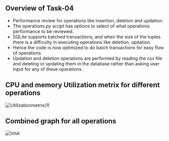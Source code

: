 ## Overview of Task-04
- Performance review for operations like insertion, deletion and updation.
- The operations.py script has options to select of what operations performance to be reviewed.
- SQLite supports batched transactions, and when the size of the tuples there is a difficulty in executing operations like deletion, updation.
- Hence the code is now optimized to do batch transactions for easy flow of operations.
- Updation and deletion operations are performed by reading the csv file and deleting or updating them in the database rather than asking user input for any of these operations.

## CPU and memory Utilization metrix for different operations
![Utilizationmetrix(1)](https://github.com/MonikaK2409/SQLite/assets/142796975/52cb4325-9de7-489b-893e-4ae630c80a6f)

## Combined graph for all operations
![total](https://github.com/MonikaK2409/SQLite/assets/142796975/17373da2-957d-4375-af71-6283d3e692c0)




